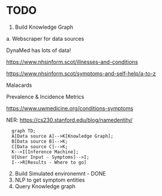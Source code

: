 # TODO

1. Build Knowledge Graph

a. Webscraper for data sources

DynaMed has lots of data!

https://www.nhsinform.scot/illnesses-and-conditions

https://www.nhsinform.scot/symptoms-and-self-help/a-to-z

Malacards

Prevalence & Incidence Metrics

https://www.uwmedicine.org/conditions-symptoms

NER:
https://cs230.stanford.edu/blog/namedentity/


```mermaid
  graph TD;
  A[Data source A]-->K[Knowledge Graph];
  B[Data source B]-->K;
  C[Data source C]-->K;
  K-->I[Inference Machine];
  U[User Input - Symptoms]-->I;
  I-->R[Results - Where to go]
```

2. Build Simulated environemnt - DONE
3. NLP to get symptom entities
4. Query Knowledge graph
